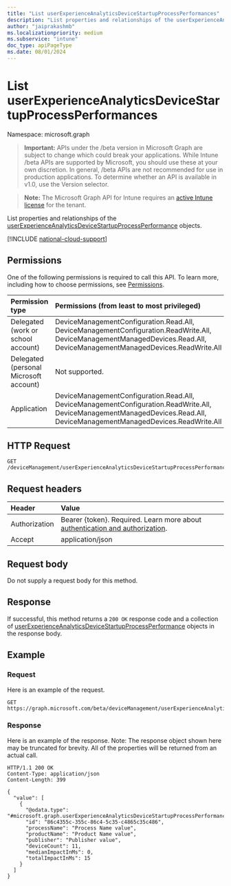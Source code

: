 ```yaml
---
title: "List userExperienceAnalyticsDeviceStartupProcessPerformances"
description: "List properties and relationships of the userExperienceAnalyticsDeviceStartupProcessPerformance objects."
author: "jaiprakashmb"
ms.localizationpriority: medium
ms.subservice: "intune"
doc_type: apiPageType
ms.date: 08/01/2024
---
```


# List userExperienceAnalyticsDeviceStartupProcessPerformances

Namespace: microsoft.graph

> **Important:** APIs under the /beta version in Microsoft Graph are subject to change which could break your applications. While Intune /beta APIs are supported by Microsoft, you should use these at your own discretion. In general, /beta APIs are not recommended for use in production applications. To determine whether an API is available in v1.0, use the Version selector.

> **Note:** The Microsoft Graph API for Intune requires an [active Intune license](https://go.microsoft.com/fwlink/?linkid=839381) for the tenant.

List properties and relationships of the [userExperienceAnalyticsDeviceStartupProcessPerformance](../resources/intune-devices-userexperienceanalyticsdevicestartupprocessperformance.md) objects.

[!INCLUDE [national-cloud-support](../../includes/all-clouds.md)]

## Permissions
One of the following permissions is required to call this API. To learn more, including how to choose permissions, see [Permissions](/graph/permissions-reference).

|Permission type|Permissions (from least to most privileged)|
|:---|:---|
|Delegated (work or school account)|DeviceManagementConfiguration.Read.All, DeviceManagementConfiguration.ReadWrite.All, DeviceManagementManagedDevices.Read.All, DeviceManagementManagedDevices.ReadWrite.All|
|Delegated (personal Microsoft account)|Not supported.|
|Application|DeviceManagementConfiguration.Read.All, DeviceManagementConfiguration.ReadWrite.All, DeviceManagementManagedDevices.Read.All, DeviceManagementManagedDevices.ReadWrite.All|

## HTTP Request
<!-- {
  "blockType": "ignored"
}
-->
``` http
GET /deviceManagement/userExperienceAnalyticsDeviceStartupProcessPerformance
```

## Request headers
|Header|Value|
|:---|:---|
|Authorization|Bearer {token}. Required. Learn more about [authentication and authorization](/graph/auth/auth-concepts).|
|Accept|application/json|

## Request body
Do not supply a request body for this method.

## Response
If successful, this method returns a `200 OK` response code and a collection of [userExperienceAnalyticsDeviceStartupProcessPerformance](../resources/intune-devices-userexperienceanalyticsdevicestartupprocessperformance.md) objects in the response body.

## Example

### Request
Here is an example of the request.
``` http
GET https://graph.microsoft.com/beta/deviceManagement/userExperienceAnalyticsDeviceStartupProcessPerformance
```

### Response
Here is an example of the response. Note: The response object shown here may be truncated for brevity. All of the properties will be returned from an actual call.
``` http
HTTP/1.1 200 OK
Content-Type: application/json
Content-Length: 399

{
  "value": [
    {
      "@odata.type": "#microsoft.graph.userExperienceAnalyticsDeviceStartupProcessPerformance",
      "id": "86c4355c-355c-86c4-5c35-c4865c35c486",
      "processName": "Process Name value",
      "productName": "Product Name value",
      "publisher": "Publisher value",
      "deviceCount": 11,
      "medianImpactInMs": 0,
      "totalImpactInMs": 15
    }
  ]
}
```